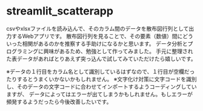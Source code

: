 # streamlit_scatterapp

csvやxlsxファイルを読み込んで、そのカラム間のデータを散布図行列として出力するWebアプリです。
散布図行列を見ることで、その要素（数値）間にどういった相関があるのかを推察する手助けになるかと思います。
データ分析とプログラミングに興味があるため、勉強として作ってみました。
手元に整理された表データがあればとりあえず突っ込んで試してみていただけたら嬉しいです。

※データの１行目をカラム名として識別しているはずなので、１行目が空欄だったりするとうまくいかないかもしれません。
※文字化け対策に文字コードを識別し、そのデータの文字コードに合わせてインポートするようコーディングしていますが、
データによってはエラーが出てしまうかもしれません。もしエラーが頻発するようだったら今後改善したいです。
